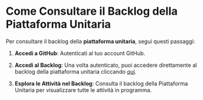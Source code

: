 # Come Consultare il Backlog della Piattaforma Unitaria

Per consultare il backlog della **piattaforma unitaria**, segui questi passaggi:

1. **Accedi a GitHub**: Autenticati al tuo account GitHub.

2. **Accedi al Backlog**: Una volta autenticato, puoi accedere direttamente al backlog della piattaforma unitaria cliccando [qui](https://github.com/orgs/spac4pa/projects/2).

3. **Esplora le Attività nel Backlog**: Consulta il backlog della Piattaforma Unitaria per visualizzare tutte le attività in programma.